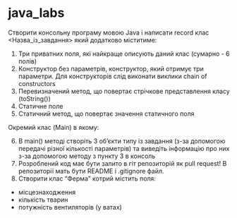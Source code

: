 # java_labs
Створити консольну програму мовою Java і написати record клас <Назва_із_завдання> який додатково міститиме:

1. Три приватних поля, які найкраще описують даний клас (сумарно - 6 полів)
2. Конструктор без параметрів, конструктор, який отримує три параметри. Для конструкторів слід виконати виклики chain of constructors
3. Перевизначений метод, що повертає стрічкове представлення класу (toString())
4. Статичне поле
5. Статичний метод, що повертає значення статичного поля

Окремий клас (Main) в якому:

6. В main() методі створіть 3 об’єкти типу із завдання (з-за допомогою передачі різної кількості параметрів) та виведіть інформацію про них з-за допомогою методу з пункту 3 в консоль
7. Розроблений код має бути залито в гіт репозиторій як pull request! В репозиторії мать бути README і .gitignore файл.
8. 
   Створити клас “Ферма” котрий містить поля:
- місцезнаходження
- кількість тварин
- потужність вентиляторів (у ватах)

